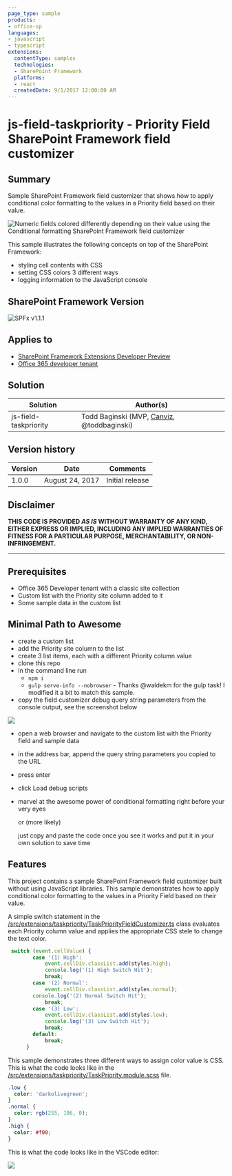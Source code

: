 ```yaml
---
page_type: sample
products:
- office-sp
languages:
- javascript
- typescript
extensions:
  contentType: samples
  technologies:
  - SharePoint Framework
  platforms:
  - react
  createdDate: 9/1/2017 12:00:00 AM
---
```

# js-field-taskpriority - Priority Field SharePoint Framework field customizer

## Summary

Sample SharePoint Framework field customizer that shows how to apply conditional color formatting to the values in a Priority field based on their value.

![Numeric fields colored differently depending on their value using the Conditional formatting SharePoint Framework field customizer](./assets/js-field-taskpriority-preview.jpg)

This sample illustrates the following concepts on top of the SharePoint Framework:

* styling cell contents with CSS
* setting CSS colors 3 different ways
* logging information to the JavaScript console

## SharePoint Framework Version

![SPFx v1.1.1](https://img.shields.io/badge/SPFx-1.1.1-green.svg)

## Applies to

* [SharePoint Framework Extensions Developer Preview](https://dev.office.com/sharepoint/docs/spfx/extensions/overview-extensions)
* [Office 365 developer tenant](http://dev.office.com/sharepoint/docs/spfx/set-up-your-developer-tenant)

## Solution

Solution|Author(s)
--------|---------
js-field-taskpriority|Todd Baginski (MVP, [Canviz](https://canviz.com), @toddbaginski)

## Version history

Version|Date|Comments
-------|----|--------
1.0.0|August 24, 2017|Initial release

## Disclaimer

**THIS CODE IS PROVIDED *AS IS* WITHOUT WARRANTY OF ANY KIND, EITHER EXPRESS OR IMPLIED, INCLUDING ANY IMPLIED WARRANTIES OF FITNESS FOR A PARTICULAR PURPOSE, MERCHANTABILITY, OR NON-INFRINGEMENT.**

---

## Prerequisites

* Office 365 Developer tenant with a classic site collection
* Custom list with the Priority site column added to it
* Some sample data in the custom list

## Minimal Path to Awesome

* create a custom list
* add the Priority site column to the list
* create 3 list items, each with a different Priority column value 
* clone this repo
* in the command line run
  * `npm i`
  * `gulp serve-info --nobrowser`
        - Thanks @waldekm for the gulp task!  I modified it a bit to match this sample.
* copy the field customizer debug query string parameters from the console output, see the screenshot below

![](assets/Querystring-Parameters.jpg)

* open a web browser and navigate to the custom list with the Priority field and sample data
* in the address bar, append the query string parameters you copied to the URL
* press enter 
* click Load debug scripts
* marvel at the awesome power of conditional formatting right before your very eyes
  
  or (more likely)
  
  just copy and paste the code once you see it works and put it in your own solution to save time

## Features

This project contains a sample SharePoint Framework field customizer built without using JavaScript libraries. This sample demonstrates how to apply conditional color formatting to the values in a Priority Field based on their value.

A simple switch statement in the [/src/extensions/taskpriority/TaskPriorityFieldCustomizer.ts](/src/extensions/taskpriority/TaskPriorityFieldCustomizer.ts) class evaluates each Priority column value and applies the appropriate CSS stele to change the text color.

```javascript
 switch (event.cellValue) {
        case '(1) High':            
            event.cellDiv.classList.add(styles.high);
            console.log('(1) High Switch Hit');
            break;
        case '(2) Normal':
            event.cellDiv.classList.add(styles.normal);
        console.log('(2) Normal Switch Hit');
            break;
        case '(3) Low':
            event.cellDiv.classList.add(styles.low);
            console.log('(3) Low Switch Hit');
            break;
        default:
            break;
      }
```
This sample demonstrates three different ways to assign color value is CSS.  This is what the code looks like in the [/src/extensions/taskpriority/TaskPriority.module.scss](/src/extensions/taskpriority/TaskPriority.module.scss) file.

```scss
.low {
  color: 'darkolivegreen';
}
.normal {
  color: rgb(255, 106, 0);
}
.high {
  color: #f00;
}
```

This is what the code looks like in the VSCode editor:

![](assets/CSS.jpg)









